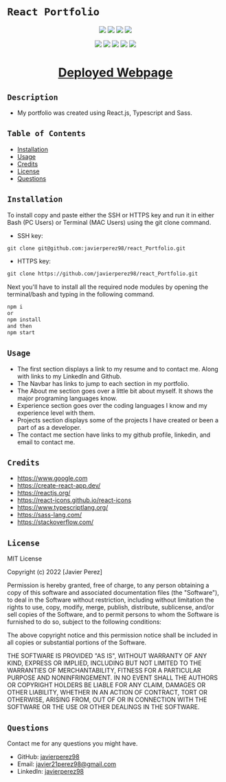 # `React Portfolio`

<p align="center">
    <img src="https://img.shields.io/github/repo-size/javierperez98/react_Portfolio" />
    <img src="https://img.shields.io/github/languages/top/javierperez98/react_Portfolio"  />
    <img src="https://img.shields.io/github/last-commit/javierperez98/react_Portfolio" >
    <a href="https://github.com/javierperez98"><img src="https://img.shields.io/github/followers/javierperez98?style=social" target="_blank" /></a>
</p>
<p align="center">
    <img src="https://img.shields.io/badge/language-React-blue" />
    <img src="https://img.shields.io/badge/language-Sass-purple" />
    <img src="https://img.shields.io/badge/language-Typescript-blue" />
    <img src="https://img.shields.io/badge/license-MIT-blue" />
    <img src="https://img.shields.io/tokei/lines/github/javierperez98/react_Portfolio" />
</p>

<a href="https://javierperez98.github.io/react_Portfolio/"><h1 align="center">Deployed Webpage</h1></a>

## `Description`

<!-- Provide a short description explaining the what, why, and how of your project.
What was your motivation? Why did you build this project? What problem does it solve? What did you learn? -->

- My portfolio was created using React.js, Typescript and Sass.

## `Table of Contents`

- [Installation](#installation)
- [Usage](#usage)
- [Credits](#credits)
- [License](#license)
- [Questions](#questions)

## `Installation`

<!-- What are the steps required to install your project? Provide a step-by-step description of how to get the development environment running. -->

To install copy and paste either the SSH or HTTPS key and run it in either Bash (PC Users) or Terminal (MAC Users) using the git clone command.

- SSH key:

```md
git clone git@github.com:javierperez98/react_Portfolio.git
```

- HTTPS key:

```md
git clone https://github.com/javierperez98/react_Portfolio.git
```

Next you'll have to install all the required node modules by opening the terminal/bash and typing in the following command.

```md
npm i
or
npm install
and then
npm start
```

## `Usage`

<!-- Provide instructions and examples for use. Include screenshots as needed. -->

- The first section displays a link to my resume and to contact me. Along with links to my LinkedIn and Github.
- The Navbar has links to jump to each section in my portfolio.
- The About me section goes over a little bit about myself. It shows the major programing languages know.
- Experience section goes over the coding languages I know and my experience level with them.
- Projects section displays some of the projects I have created or been a part of as a developer.
- The contact me section have links to my github profile, linkedin, and email to contact me.

## `Credits`

<!-- List your collaborators, if any, with links to their GitHub profiles. Links to websites or resources. -->

- https://www.google.com
- https://create-react-app.dev/
- https://reactjs.org/
- https://react-icons.github.io/react-icons
- https://www.typescriptlang.org/
- https://sass-lang.com/
- https://stackoverflow.com/

## `License`

<!-- If you need help choosing a license, refer to https://choosealicense.com/ -->

MIT License

Copyright (c) 2022 [Javier Perez]

Permission is hereby granted, free of charge, to any person obtaining a copy
of this software and associated documentation files (the "Software"), to deal
in the Software without restriction, including without limitation the rights
to use, copy, modify, merge, publish, distribute, sublicense, and/or sell
copies of the Software, and to permit persons to whom the Software is
furnished to do so, subject to the following conditions:

The above copyright notice and this permission notice shall be included in all
copies or substantial portions of the Software.

THE SOFTWARE IS PROVIDED "AS IS", WITHOUT WARRANTY OF ANY KIND, EXPRESS OR
IMPLIED, INCLUDING BUT NOT LIMITED TO THE WARRANTIES OF MERCHANTABILITY,
FITNESS FOR A PARTICULAR PURPOSE AND NONINFRINGEMENT. IN NO EVENT SHALL THE
AUTHORS OR COPYRIGHT HOLDERS BE LIABLE FOR ANY CLAIM, DAMAGES OR OTHER
LIABILITY, WHETHER IN AN ACTION OF CONTRACT, TORT OR OTHERWISE, ARISING FROM,
OUT OF OR IN CONNECTION WITH THE SOFTWARE OR THE USE OR OTHER DEALINGS IN THE
SOFTWARE.

## `Questions`

Contact me for any questions you might have.

- GitHub: [javierperez98](https://github.com/javierperez98)
- Email: [javier21perez98@gmail.com](mailto:javier21perez98@gmail.com)
- LinkedIn: [javierperez98](https://www.linkedin.com/in/javier-perez98/)
